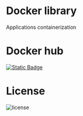 # Docker library
Applications containerization

# Docker hub
[![Static Badge](https://img.shields.io/badge/dockerhub-mich43l-orange)](https://hub.docker.com/u/mich43l)

# License
![license](https://img.shields.io/github/license/mach1el/docker-library?color=red)